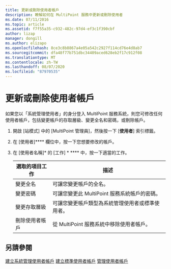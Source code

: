 ```yaml
---
title: 更新或刪除使用者帳戶
description: 瞭解如何在 MultiPoint 服務中更新或刪除使用者
ms.date: 07/11/2016
ms.topic: article
ms.assetid: f7f55a35-c932-482c-97d4-ef3c1f390cbf
author: lizap
manager: dongill
ms.author: elizapo
ms.openlocfilehash: 8ce3c8b8867a4e05a542c2927f114cd76e4d8ab7
ms.sourcegitcommit: dfa48f77b751dbc34409aced628eb2f17c912f08
ms.translationtype: MT
ms.contentlocale: zh-TW
ms.lasthandoff: 08/07/2020
ms.locfileid: "87970535"
---
```

# <a name="update-or-delete-a-user-account"></a>更新或刪除使用者帳戶
如果您以「系統管理使用者」的身分登入 MultiPoint 服務系統，則您可修改任何使用者帳戶，包括變更帳戶的存取層級、變更全名和密碼，或刪除帳戶。

1.  開啟 [站模式] 中的 [MultiPoint 管理員]，然後按一下 [**使用者**] 索引標籤。

2.  在 [使用者]**** 欄位中，按一下您想要修改的帳戶。

3.  在 [使用者名稱]* 的 [工作] * **** 中，按一下適當的工作。

    |選取的項目工作|描述|
    |----------------------|---------------|
    |變更全名|可讓您變更帳戶的全名。|
    |變更密碼|可讓您變更此 MultiPoint 服務系統帳戶的密碼。|
    |變更存取層級|可讓您變更帳戶類型為系統管理使用者或標準使用者。|
    |刪除使用者帳戶|從 MultiPoint 服務系統中移除使用者帳戶。|

## <a name="see-also"></a>另請參閱
[建立系統管理使用者帳戶](Create-an-Administrative-User-Account.md) 
[建立標準使用者帳戶](Create-a-Standard-User-Account.md) 
[管理使用者帳戶](Manage-User-Accounts.md)